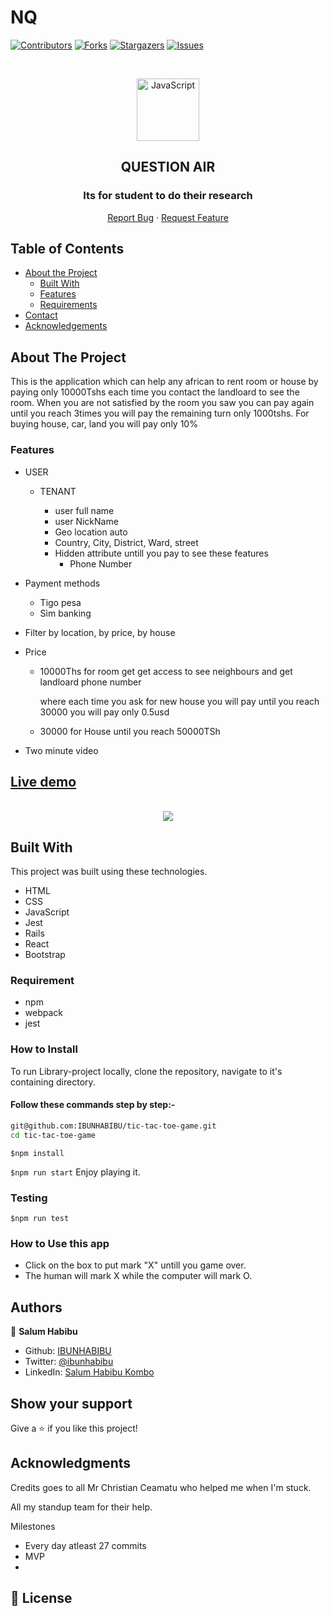 # NQ
[![Contributors][contributors-shield]][contributors-url]
[![Forks][forks-shield]][forks-url]
[![Stargazers][stars-shield]][stars-url]
[![Issues][issues-shield]][issues-url]

<br />

<p align="center">
  <a href="git@github.com:TAMADUNI/Hama.git">
    <p align="center"> <img src="https://user-images.githubusercontent.com/55361440/87301597-7d9f1800-c52d-11ea-84e7-7a5684626b3f.png" alt="JavaScript" width="100" height="100"> </p>
  </a>

  <h2 align="center"> QUESTION AIR</h2>
  <h3 align="center"> Its for student to do their research</h3>

  <p align="center">
    <a href="https://github.com/TAMADUNI/Hama/issues">Report Bug</a>
    · 
    <a href="https://github.com/TAMADUNI/Hama/issues">Request Feature</a>
  </p>
</p>

## Table of Contents

* [About the Project](#about-the-project)
  * [Built With](#built-with)
  * [Features](#features)
  * [Requirements](#requirements)
* [Contact](#Authors)
* [Acknowledgements](#acknowledgements)

<!-- ABOUT THE PROJECT -->
## About The Project

This is the application which can help any african to rent room or house by paying only 10000Tshs each time you contact the landloard to see the room. When you are not satisfied by the room you saw you can pay again until you reach 3times you will pay the remaining turn only 1000tshs. For buying house, car, land you will pay only 10%

### Features

-  USER
     
      * TENANT 

          * user full name
          * user NickName 
          * Geo location auto 
          * Country, City, District, Ward, street
          * Hidden attribute untill you pay to see these features
            * Phone Number
            
- Payment methods 
    * Tigo pesa
    * Sim banking 
- Filter by location, by price, by house
- Price 
    * 10000Ths for room get get access to see neighbours and get landloard phone number
       
       where each time you ask for new house you will pay until you reach 30000 you will pay only 0.5usd 
    * 30000 for House until you reach 50000TSh

- Two minute video 

## [Live demo](#/ "Of the project")
<br/>
<div align="center">

<img  src="https://github.com/TAMADUNI/Hama/blob/feature/src/Images/4e6rgj.gif" />
</div>

<!-- BUILD WITH -->
## Built With

This project was built using these technologies.
* HTML
* CSS
* JavaScript
* Jest
* Rails 
* React
* Bootstrap 

### Requirement

- npm
- webpack
- jest

### How to Install 

To run Library-project locally, clone the repository, navigate to it's containing directory.

#### Follow these commands step by step:-

```bash
git@github.com:IBUNHABIBU/tic-tac-toe-game.git
cd tic-tac-toe-game
```
 `$npm install `
 
 `$npm run start`
Enjoy playing it.

### Testing

 `$npm run test `

### How to Use this app
- Click on the box to put mark "X" untill you game over.
- The human will mark X while the computer will mark O.
<!-- CONTACT -->
## Authors

👤 **Salum Habibu** 
    
* Github: [IBUNHABIBU](https://github.com/IBUNHABIBU)
* Twitter: [@ibunhabibu](https://twitter.com/Ibunhabibu)
* LinkedIn: [Salum Habibu Kombo](https://www.linkedin.com/in/salum-habibu/)

## Show your support

Give a :star: if you like this project!


## Acknowledgments
Credits goes to all Mr Christian Ceamatu who helped me when I'm stuck.

All my standup team for their help.

<!-- MARKDOWN LINKS & IMAGES -->
<!-- https://www.markdownguide.org/basic-syntax/#reference-style-links -->
[contributors-shield]: https://img.shields.io/github/contributors/TAMADUNI/Hama.svg?style=flat-square
[contributors-url]: https://github.com/TAMADUNI/Hama/graphs/contributors
[forks-shield]: https://img.shields.io/github/forks/TAMADUNI/Hama.svg?style=flat-square
[forks-url]: https://github.com/TAMADUNI/Hama/network/members
[stars-shield]: https://img.shields.io/github/stars/TAMADUNI/Hama.svg?style=flat-square
[stars-url]: https://github.com/TAMADUNI/Hama/stargazers
[issues-shield]: https://img.shields.io/github/issues/TAMADUNI/Hama.svg?style=flat-square
[issues-url]: https://github.com/TAMADUNI/Hama/issues

Milestones 

* Every day atleast 27 commits 
* MVP 
* 

## 📝 License
